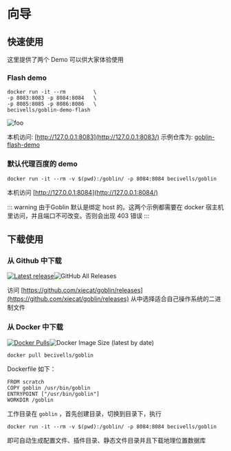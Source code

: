 # 向导
## 快速使用

这里提供了两个 Demo 可以供大家体验使用

### Flash demo

```shell
docker run -it --rm         \
-p 8083:8083 -p 8084:8084   \
-p 8085:8085 -p 8086:8086   \
becivells/goblin-demo-flash
```

<img :src="$withBase('/demo.gif')" alt="foo">    

本机访问:  [http://127.0.0.1:8083](http://127.0.0.1:8083/) 示例仓库为: [goblin-flash-demo](https://github.com/xiecat/goblin-demo/tree/master/goblin-demo-flash)

### 默认代理百度的 demo

```shell
docker run -it --rm -v $(pwd):/goblin/ -p 8084:8084 becivells/goblin
```

本机访问 [http://127.0.0.1:8084](http://127.0.0.1:8084/)

::: warning
由于Goblin 默认是绑定 host 的。这两个示例都需要在 docker 宿主机里访问，并且端口不可改变。否则会出现 403 错误
:::

## 下载使用

### 从 Github 中下载

[![Latest release](https://img.shields.io/github/v/release/xiecat/goblin)](https://github.com/xiecat/goblin/releases/latest)![GitHub All Releases](https://img.shields.io/github/downloads/xiecat/goblin/total)

访问 [https://github.com/xiecat/goblin/releases](https://github.com/xiecat/goblin/releases) 从中选择适合自己操作系统的二进制文件

### 从 Docker 中下载

[![Docker Pulls](https://img.shields.io/docker/pulls/becivells/goblin)](https://hub.docker.com/r/becivells/goblin)![Docker Image Size (latest by date)](https://img.shields.io/docker/image-size/becivells/goblin)   

```
docker pull becivells/goblin
```

Dockerfile 如下：

```
FROM scratch
COPY goblin /usr/bin/goblin
ENTRYPOINT ["/usr/bin/goblin"]
WORKDIR /goblin
```

工作目录在 `goblin` ，首先创建目录，切换到目录下，执行

```shell
docker run -it --rm -v $(pwd):/goblin/ -p 8084:8084 becivells/goblin
```

即可自动生成配置文件、插件目录、静态文件目录并且下载地理位置数据库


